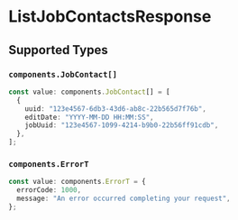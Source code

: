 # ListJobContactsResponse


## Supported Types

### `components.JobContact[]`

```typescript
const value: components.JobContact[] = [
  {
    uuid: "123e4567-6db3-43d6-ab8c-22b565d7f76b",
    editDate: "YYYY-MM-DD HH:MM:SS",
    jobUuid: "123e4567-1099-4214-b9b0-22b56ff91cdb",
  },
];
```

### `components.ErrorT`

```typescript
const value: components.ErrorT = {
  errorCode: 1000,
  message: "An error occurred completing your request",
};
```

